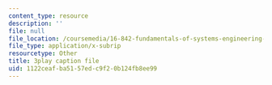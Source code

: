 ```yaml
---
content_type: resource
description: ''
file: null
file_location: /coursemedia/16-842-fundamentals-of-systems-engineering-fall-2015/1122ceafba5157edc9f20b124fb8ee99_rh9ggz7vyM8.srt
file_type: application/x-subrip
resourcetype: Other
title: 3play caption file
uid: 1122ceaf-ba51-57ed-c9f2-0b124fb8ee99
---
```

